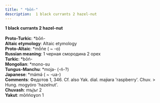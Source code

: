 ```yaml
---
title: " *bōń-"
description:  1 black currants 2 hazel-nut
---
```

<strong> 1 black currants 2 hazel-nut</strong><br><br>
<strong>Proto-Turkic</strong>:  *bōń-<br>
<strong>Altaic etymology</strong>:  Altaic etymology<br>
<strong> Proto-Altaic</strong>:  *mṓńe ( ~ -o)<br>
<strong>Russian meaning</strong>:  1 черная смородина 2 орех<br>
<strong>Turkic</strong>:  *bōń-<br>
<strong>Mongolian</strong>:  *mono-su<br>
<strong>Tungus-Manchu</strong>:  *moja- (-ń-?)<br>
<strong>Japanese</strong>:  *mǝ́mǝ́ ( ~ -ua-)<br>
<strong>Comments</strong>:  Федотов 1, 346. Cf. also Yak. dial. majɨara 'raspberry'. Chuv. > Hung. mogyóro 'hazelnut'.<br>
<strong>Chuvash</strong>:  mъjъr 2<br>
<strong>Yakut</strong>:  mōńńoɣon 1<br>


